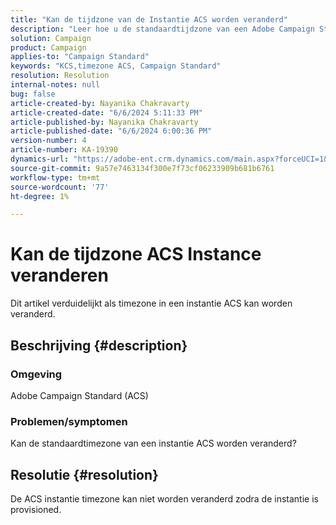 ```yaml
---
title: "Kan de tijdzone van de Instantie ACS worden veranderd"
description: "Leer hoe u de standaardtijdzone van een Adobe Campaign Standard-instantie (ACS) wijzigt."
solution: Campaign
product: Campaign
applies-to: "Campaign Standard"
keywords: "KCS,timezone ACS, Campaign Standard"
resolution: Resolution
internal-notes: null
bug: false
article-created-by: Nayanika Chakravarty
article-created-date: "6/6/2024 5:11:33 PM"
article-published-by: Nayanika Chakravarty
article-published-date: "6/6/2024 6:00:36 PM"
version-number: 4
article-number: KA-19390
dynamics-url: "https://adobe-ent.crm.dynamics.com/main.aspx?forceUCI=1&pagetype=entityrecord&etn=knowledgearticle&id=c62b93d0-2724-ef11-840a-00224809adb3"
source-git-commit: 9a57e7463134f300e7f73cf06233909b681b6761
workflow-type: tm+mt
source-wordcount: '77'
ht-degree: 1%

---
```


# Kan de tijdzone ACS Instance veranderen


Dit artikel verduidelijkt als timezone in een instantie ACS kan worden veranderd.

## Beschrijving {#description}


### <b>Omgeving</b>

Adobe Campaign Standard (ACS)

### <b>Problemen/symptomen</b>

Kan de standaardtimezone van een instantie ACS worden veranderd?


## Resolutie {#resolution}


De ACS instantie timezone kan niet worden veranderd zodra de instantie is provisioned.
